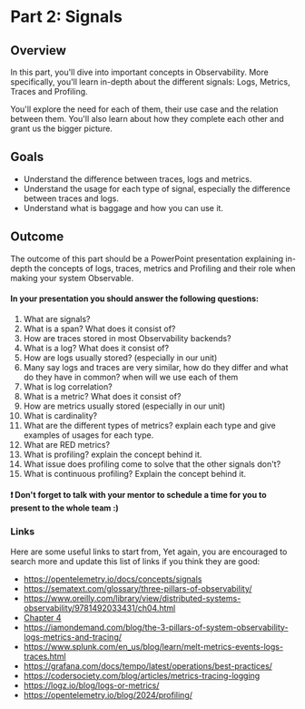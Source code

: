 # Part 2: Signals

## Overview

In this part, you'll dive into important concepts in Observability.
More specifically, you'll learn in-depth about the different signals: Logs, Metrics, Traces and Profiling.

You'll explore the need for each of them, their use case and the relation between them.
You'll also learn about how they complete each other and grant us the bigger picture.

## Goals

- Understand the difference between traces, logs and metrics.
- Understand the usage for each type of signal, especially the difference between traces and logs.
- Understand what is baggage and how you can use it.

## Outcome

The outcome of this part should be a PowerPoint presentation explaining in-depth the concepts of logs, traces, metrics and Profiling and their role when making your system Observable.

#### In your presentation you should answer the following questions:

1. What are signals?
2. What is a span? What does it consist of?
3. How are traces stored in most Observability backends?
4. What is a log? What does it consist of?
5. How are logs usually stored? (especially in our unit) 
6. Many say logs and traces are very similar, how do they differ and what do they have in common? when will we use each of them
7. What is log correlation?
8. What is a metric? What does it consist of?
9. How are metrics usually stored (especially in our unit)
10. What is cardinality?
11. What are the different types of metrics? explain each type and give examples of usages for each type.
12. What are RED metrics?
13. What is profiling? explain the concept behind it.
14. What issue does profiling come to solve that the other signals don't?
15. What is continuous profiling? Explain the concept behind it.

#### ❗ Don't forget to talk with your mentor to schedule a time for you to present to the whole team :)


### Links

Here are some useful links to start from, Yet again, you are encouraged to search more and update this list of links if you think they are good:

* <https://opentelemetry.io/docs/concepts/signals>
* <https://sematext.com/glossary/three-pillars-of-observability/>
* <https://www.oreilly.com/library/view/distributed-systems-observability/9781492033431/ch04.html>
* [Chapter 4](../../assets/Distributed-Systems-Observability-eBook.pdf)
* <https://iamondemand.com/blog/the-3-pillars-of-system-observability-logs-metrics-and-tracing/>
* https://www.splunk.com/en_us/blog/learn/melt-metrics-events-logs-traces.html
* <https://grafana.com/docs/tempo/latest/operations/best-practices/>
* <https://codersociety.com/blog/articles/metrics-tracing-logging>
* <https://logz.io/blog/logs-or-metrics/>
* <https://opentelemetry.io/blog/2024/profiling/>